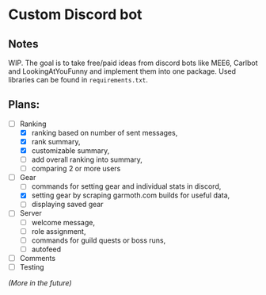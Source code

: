 # Custom Discord bot

## Notes
WIP. The goal is to take free/paid ideas from discord bots like MEE6, Carlbot and LookingAtYouFunny and implement them into one package. 
Used libraries can be found in `requirements.txt`.

## Plans:
- [ ] Ranking 
  - [x] ranking based on number of sent messages, 
  - [x] rank summary,
  - [x] customizable summary,
  - [ ] add overall ranking into summary,
  - [ ] comparing 2 or more users
- [ ] Gear
  - [ ] commands for setting gear and individual stats in discord, 
  - [x] setting gear by scraping garmoth.com builds for useful data, 
  - [ ] displaying saved gear  
- [ ] Server
  - [ ] welcome message,
  - [ ] role assignment,
  - [ ] commands for guild quests or boss runs,
  - [ ] autofeed
- [ ] Comments
- [ ] Testing

*(More in the future)*
